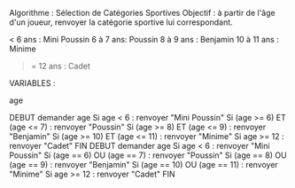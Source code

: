 Algorithme : Sélection de Catégories Sportives
Objectif : à partir de l'âge d'un joueur, renvoyer la catégorie sportive lui correspondant.

< 6 ans : Mini Poussin
6 à 7 ans: Poussin
8 à 9 ans : Benjamin
10 à 11 ans : Minime

>= 12 ans : Cadet

VARIABLES :

age

DEBUT
    demander age
    Si age < 6 :
        renvoyer "Mini Poussin"
    Si (age >= 6) ET (age <= 7) :
        renvoyer "Poussin"
    Si (age >= 8) ET (age <= 9) :
        renvoyer "Benjamin"
    Si (age >= 10) ET (age <= 11) :
        renvoyer "Minime"
    Si age >= 12 :
        renvoyer "Cadet"
FIN
DEBUT
    demander age
    Si age < 6 :
        renvoyer "Mini Poussin"
    Si (age == 6) OU (age == 7) :
        renvoyer "Poussin"
    Si (age == 8) OU (age == 9) :
        renvoyer "Benjamin"
    Si (age == 10) OU (age == 11) :
        renvoyer "Minime"
    Si age >= 12 :
        renvoyer "Cadet"
FIN